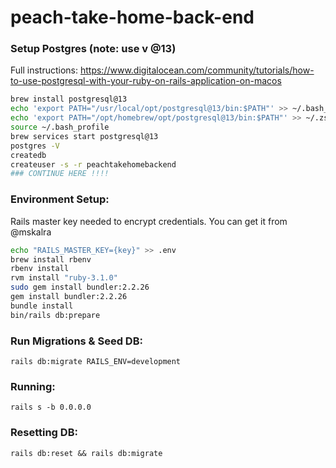 # peach-take-home-back-end

### Setup Postgres (note: use v @13)
Full instructions: https://www.digitalocean.com/community/tutorials/how-to-use-postgresql-with-your-ruby-on-rails-application-on-macos
```bash
brew install postgresql@13
echo 'export PATH="/usr/local/opt/postgresql@13/bin:$PATH"' >> ~/.bash_profile
echo 'export PATH="/opt/homebrew/opt/postgresql@13/bin:$PATH"' >> ~/.zshrc
source ~/.bash_profile
brew services start postgresql@13
postgres -V
createdb
createuser -s -r peachtakehomebackend
### CONTINUE HERE !!!!
```


### Environment Setup:
Rails master key needed to encrypt credentials. You can get it from @mskalra
```bash
echo "RAILS_MASTER_KEY={key}" >> .env
brew install rbenv
rbenv install
rvm install "ruby-3.1.0"
sudo gem install bundler:2.2.26
gem install bundler:2.2.26
bundle install
bin/rails db:prepare
```

### Run Migrations & Seed DB:
```
rails db:migrate RAILS_ENV=development

```

### Running:
```
rails s -b 0.0.0.0
```

### Resetting DB:
```
rails db:reset && rails db:migrate
```
